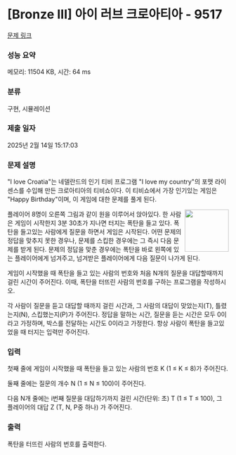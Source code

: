 # [Bronze III] 아이 러브 크로아티아 - 9517 

[문제 링크](https://www.acmicpc.net/problem/9517) 

### 성능 요약

메모리: 11504 KB, 시간: 64 ms

### 분류

구현, 시뮬레이션

### 제출 일자

2025년 2월 14일 15:17:03

### 문제 설명

<p>"I love Croatia"는 네델란드의 인기 티비 프로그램 "I love my country"의 포맷 라이센스를 수입해 만든 크로아티아의 티비쇼이다. 이 티비쇼에서 가장 인기있는 게임은 "Happy Birthday"이며, 이 게임에 대한 문제를 풀게 된다.</p>

<p><img alt="" src="https://www.acmicpc.net/upload/images/croatia.png" style="float:right; height:96px; width:100px">플레이어 8명이 오른쪽 그림과 같이 원을 이루어서 앉아있다. 한 사람은 게임이 시작한지 3분 30초가 지나면 터지는 폭탄을 들고 있다. 폭탄을 들고있는 사람에게 질문을 하면서 게임은 시작된다. 어떤 문제의 정답을 맞추지 못한 경우나, 문제를 스킵한 경우에는 그 즉시 다음 문제를 받게 된다. 문제의 정답을 맞춘 경우에는 폭탄을 바로 왼쪽에 있는 플레이어에게 넘겨주고, 넘겨받은 플레이어에게 다음 질문이 나가게 된다.</p>

<p>게임이 시작했을 때 폭탄을 들고 있는 사람의 번호와 처음 N개의 질문을 대답할때까지 걸린 시간이 주어진다. 이때, 폭탄을 터뜨린 사람의 번호를 구하는 프로그램을 작성하시오.</p>

<p>각 사람이 질문을 듣고 대답할 때까지 걸린 시간과, 그 사람의 대답이 맞았는지(T), 틀렸는지(N), 스킵했는지(P)가 주어진다. 정답을 말하는 시간, 질문을 듣는 시간은 모두 0이라고 가정하며, 박스를 전달하는 시간도 0이라고 가정한다. 항상 사람이 폭탄을 들고있었을 때 터지는 입력만 주어진다.</p>

### 입력 

 <p>첫째 줄에 게임이 시작했을 때 폭탄을 들고 있는 사람의 번호 K (1 ≤ K ≤ 8)가 주어진다.</p>

<p>둘째 줄에는 질문의 개수 N (1 ≤ N ≤ 100)이 주어진다.</p>

<p>다음 N개 줄에는 i번째 질문을 대답하기까지 걸린 시간(단위: 초) T (1 ≤ T ≤ 100), 그 플레이어의 대답 Z (T, N, P중 하나) 가 주어진다.</p>

### 출력 

 <p>폭탄을 터뜨린 사람의 번호를 출력한다.</p>

